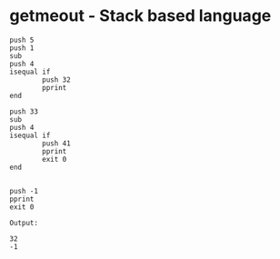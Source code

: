 # getmeout - Stack based language

```
push 5
push 1
sub
push 4
isequal if
        push 32
        pprint
end

push 33
sub
push 4
isequal if
        push 41
        pprint
        exit 0
end


push -1
pprint
exit 0
```
`Output:`
```
32
-1
```